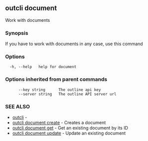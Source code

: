 ## outcli document

Work with documents

### Synopsis

If you have to work with documents in any case, use this command

### Options

```
  -h, --help   help for document
```

### Options inherited from parent commands

```
      --key string      The outline api key
      --server string   The outline API server url
```

### SEE ALSO

* [outcli](outcli.md)	 - 
* [outcli document create](outcli_document_create.md)	 - Creates a document
* [outcli document get](outcli_document_get.md)	 - Get an existing document by its ID
* [outcli document update](outcli_document_update.md)	 - Update an existing document

